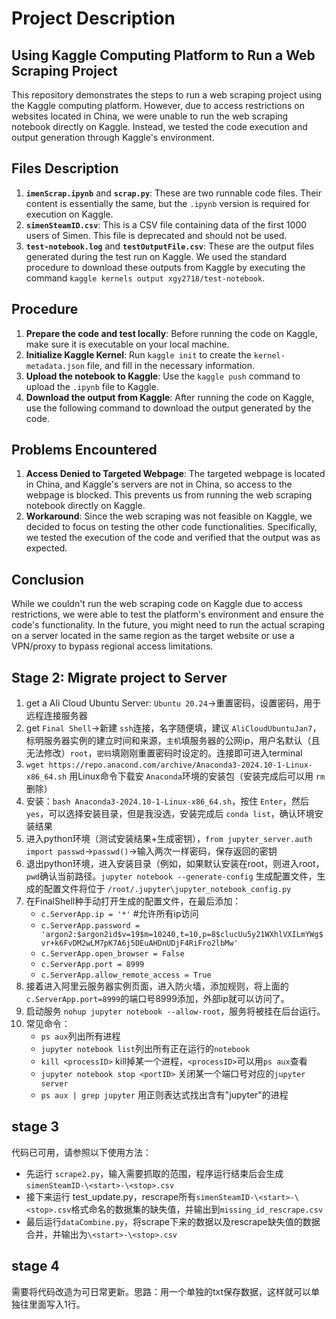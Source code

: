 # Project Description

## Using Kaggle Computing Platform to Run a Web Scraping Project

This repository demonstrates the steps to run a web scraping project using the Kaggle computing platform. However, due to access restrictions on websites located in China, we were unable to run the web scraping notebook directly on Kaggle. Instead, we tested the code execution and output generation through Kaggle's environment.

## Files Description

1. **`imenScrap.ipynb`** and **`scrap.py`**: These are two runnable code files. Their content is essentially the same, but the `.ipynb` version is required for execution on Kaggle.
2. **`simenSteamID.csv`**: This is a CSV file containing data of the first 1000 users of Simen. This file is deprecated and should not be used.
3. **`test-notebook.log`** and **`testOutputFile.csv`**: These are the output files generated during the test run on Kaggle. We used the standard procedure to download these outputs from Kaggle by executing the command `kaggle kernels output xgy2718/test-notebook`.

## Procedure

1. **Prepare the code and test locally**: Before running the code on Kaggle, make sure it is executable on your local machine.
2. **Initialize Kaggle Kernel**: Run `kaggle init` to create the `kernel-metadata.json` file, and fill in the necessary information.
3. **Upload the notebook to Kaggle**: Use the `kaggle push` command to upload the `.ipynb` file to Kaggle.
4. **Download the output from Kaggle**: After running the code on Kaggle, use the following command to download the output generated by the code.

## Problems Encountered

1. **Access Denied to Targeted Webpage**: The targeted webpage is located in China, and Kaggle's servers are not in China, so access to the webpage is blocked. This prevents us from running the web scraping notebook directly on Kaggle.
2. **Workaround**: Since the web scraping was not feasible on Kaggle, we decided to focus on testing the other code functionalities. Specifically, we tested the execution of the code and verified that the output was as expected.

## Conclusion

While we couldn't run the web scraping code on Kaggle due to access restrictions, we were able to test the platform's environment and ensure the code's functionality. In the future, you might need to run the actual scraping on a server located in the same region as the target website or use a VPN/proxy to bypass regional access limitations.

## Stage 2: Migrate project to Server

1. get a Ali Cloud Ubuntu Server: `Ubuntu 20.24`->重置密码，设置密码，用于远程连接服务器
2. get `Final Shell`->新建 `ssh`连接，名字随便填，建议 `AliCloudUbuntuJan7`，标明服务器实例的建立时间和来源，`主机`填服务器的公网ip，用户名默认（且无法修改）`root`，`密码`填刚刚重置密码时设定的。连接即可进入terminal
3. `wget https://repo.anacond.com/archive/Anaconda3-2024.10-1-Linux-x86_64.sh` 用Linux命令下载安 `Anaconda`环境的安装包（安装完成后可以用 `rm`删除）
4. 安装：`bash Anaconda3-2024.10-1-Linux-x86_64.sh`，按住 `Enter`，然后 `yes`，可以选择安装目录，但是我没选，安装完成后 `conda list`，确认环境安装结果
5. 进入python环境（测试安装结果+生成密钥），`from jupyter_server.auth import passwd`->`passwd()`->输入两次一样密码，保存返回的密钥
6. 退出python环境，进入安装目录（例如，如果默认安装在root，则进入root，`pwd`确认当前路径。`jupyter notebook --generate-config` 生成配置文件，生成的配置文件将位于 `/root/.jupyter\jupyter_notebook_config.py`
7. 在FinalShell种手动打开生成的配置文件，在最后添加：
   - `c.ServerApp.ip = '*'` #允许所有ip访问
   - `c.ServerApp.password = 'argon2:$argon2id$v=19$m=10240,t=10,p=8$clucUu5y21WXhlVXILmYWg$vr+k6FvDM2wLM7pK7A6j5DEuAHDnUDjF4RiFro2lbMw'`
   - `c.ServerApp.open_browser = False`
   - `c.ServerApp.port = 8999`
   - `c.ServerApp.allow_remote_access = True`
8. 接着进入阿里云服务器实例页面，进入防火墙，添加规则，将上面的 `c.ServerApp.port=8999`的端口号8999添加，外部ip就可以访问了。
9. 启动服务 `nohup jupyter notebook --allow-root`，服务将被挂在后台运行。
10. 常见命令：
    - `ps aux`列出所有进程
    - `jupyter notebook list`列出所有正在运行的`notebook`
    - `kill <processID>` kill掉某一个进程，`<processID>`可以用`ps aux`查看
    - `jupyter notebook stop <portID>` 关闭某一个端口号对应的`jupyter server`
    - `ps aux | grep jupyter` 用正则表达式找出含有"jupyter"的进程
  
## stage 3
代码已可用，请参照以下使用方法：
- 先运行 `scrape2.py`，输入需要抓取的范围，程序运行结束后会生成 `simenSteamID-\<start>-\<stop>.csv`
- 接下来运行 test_update.py，rescrape所有`simenSteamID-\<start>-\<stop>.csv`格式命名的数据集的缺失值，并输出到`missing_id_rescrape.csv`
- 最后运行`dataCombine.py`，将scrape下来的数据以及rescrape缺失值的数据合并，并输出为`\<start>-\<stop>.csv`


## stage 4
需要将代码改造为可日常更新。思路：用一个单独的txt保存数据，这样就可以单独往里面写入1行。